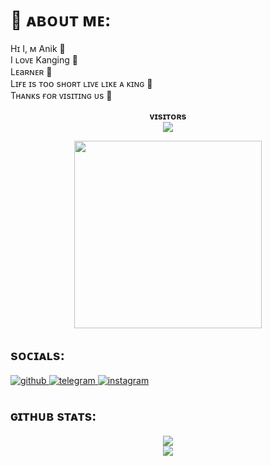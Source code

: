 # 💫 ᴀʙᴏᴜᴛ ᴍᴇ:
Hɪ I, ᴍ Anik 🥀<br>I ʟᴏᴠᴇ Kanging 💖<br> Lᴇaʀɴᴇʀ 💫<br>Lɪғᴇ ɪs ᴛᴏᴏ sʜᴏʀᴛ ʟɪᴠᴇ ʟɪᴋᴇ ᴀ ᴋɪɴɢ 🌲<br>Tʜᴀɴᴋs ғᴏʀ ᴠɪsɪᴛɪɴɢ ᴜs 🌸

<p align="center">
    <b>ᴠɪsɪᴛᴏʀs</b><br>
    <img align="middle" src="https://profile-counter.glitch.me/anikalwayspro/count.svg" />
</p>

<p align="center"><a href="https://t.me/Anik_x_Pro"><img src="https://te.legra.ph/file/801b3c89faf948ce54729.jpg" width="300"></a></p>

## sᴏᴄɪᴀʟs:
<a href="https://github.com/anikalwayspro" target="_blank">
<img src="https://img.shields.io/badge/github-%2324292e.svg?&style=for-the-badge&logo=github&logoColor=white" alt="github" style="margin-bottom: 5px;" />
</a>
<a href="https://t.me/Anik_x_pro" target="_blank">
<img src="https://img.shields.io/badge/telegram-%2324292e.svg?&style=for-the-badge&logo=telegram&logoColor=white" alt="telegram" style="margin-bottom: 5px;" />
</a>
<a href="https://t.me/Anik_x_Pro" target="_blank">
<img src="https://img.shields.io/badge/Insta-%2324292e.svg?&style=for-the-badge&logo=Instagram&logoColor=white" alt="instagram" style="margin-bottom: 5px;" />
</a>

## ɢɪᴛʜᴜʙ sᴛᴀᴛs:
<p align="center">
  <img src="https://github-readme-stats.vercel.app/api?username=anikalwayspro&theme=blue-green&hide_border=false&include_all_commits=false&count_private=false" /><br/>
  <img src="https://github-readme-streak-stats.herokuapp.com/?user=anikalwayspro&theme=blue-green&hide_border=false" />
</p>


<!---
anikalwayspro/anikalwayspro is a ✨ special ✨ repository because its `README.md` (this file) appears on your GitHub profile.
You can click the Preview link to take a look at your changes.
--->
